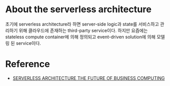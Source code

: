 # About the serverless architecture

초기에 serverless architecture라 하면 server-side logic과 state를 서비스하고 관리하기 위해 클라우드에 존재하는 third-party service이다. 
하지만 요즘에는 stateless compute container에 의해 정의되고 event-driven solution에 의해 모델링 된 service이다. 


# Reference

* [SERVERLESS ARCHITECTURE THE FUTURE OF BUSINESS COMPUTING](https://www.marutitech.com/serverless-architecture-business-computing/)

